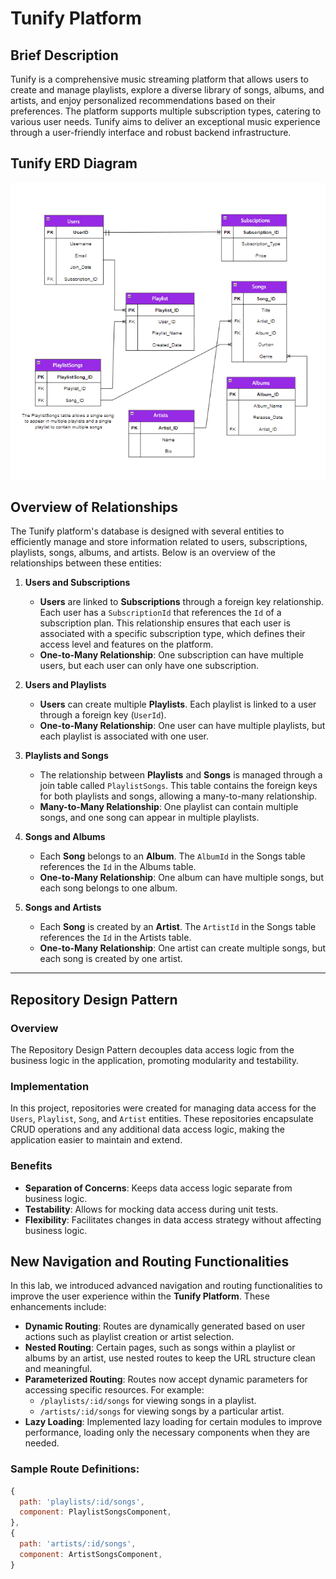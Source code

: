 # Tunify Platform

## Brief Description

Tunify is a comprehensive music streaming platform that allows users to create and manage playlists, explore a diverse library of songs, albums, and artists, and enjoy personalized recommendations based on their preferences. The platform supports multiple subscription types, catering to various user needs. Tunify aims to deliver an exceptional music experience through a user-friendly interface and robust backend infrastructure.

## Tunify ERD Diagram

![Tunify ERD](TunifyPlatform/tunify.png)

## Overview of Relationships

The Tunify platform's database is designed with several entities to efficiently manage and store information related to users, subscriptions, playlists, songs, albums, and artists. Below is an overview of the relationships between these entities:

1. **Users and Subscriptions**
   - **Users** are linked to **Subscriptions** through a foreign key relationship. Each user has a `SubscriptionId` that references the `Id` of a subscription plan. This relationship ensures that each user is associated with a specific subscription type, which defines their access level and features on the platform.
   - **One-to-Many Relationship**: One subscription can have multiple users, but each user can only have one subscription.

2. **Users and Playlists**
   - **Users** can create multiple **Playlists**. Each playlist is linked to a user through a foreign key (`UserId`).
   - **One-to-Many Relationship**: One user can have multiple playlists, but each playlist is associated with one user.

3. **Playlists and Songs**
   - The relationship between **Playlists** and **Songs** is managed through a join table called `PlaylistSongs`. This table contains the foreign keys for both playlists and songs, allowing a many-to-many relationship.
   - **Many-to-Many Relationship**: One playlist can contain multiple songs, and one song can appear in multiple playlists.

4. **Songs and Albums**
   - Each **Song** belongs to an **Album**. The `AlbumId` in the Songs table references the `Id` in the Albums table.
   - **One-to-Many Relationship**: One album can have multiple songs, but each song belongs to one album.

5. **Songs and Artists**
   - Each **Song** is created by an **Artist**. The `ArtistId` in the Songs table references the `Id` in the Artists table.
   - **One-to-Many Relationship**: One artist can create multiple songs, but each song is created by one artist.


---


## Repository Design Pattern

### Overview
The Repository Design Pattern decouples data access logic from the business logic in the application, promoting modularity and testability.

### Implementation
In this project, repositories were created for managing data access for the `Users`, `Playlist`, `Song`, and `Artist` entities. These repositories encapsulate CRUD operations and any additional data access logic, making the application easier to maintain and extend.

### Benefits
- **Separation of Concerns**: Keeps data access logic separate from business logic.
- **Testability**: Allows for mocking data access during unit tests.
- **Flexibility**: Facilitates changes in data access strategy without affecting business logic.

## New Navigation and Routing Functionalities

In this lab, we introduced advanced navigation and routing functionalities to improve the user experience within the **Tunify Platform**. These enhancements include:

- **Dynamic Routing**: Routes are dynamically generated based on user actions such as playlist creation or artist selection.
- **Nested Routing**: Certain pages, such as songs within a playlist or albums by an artist, use nested routes to keep the URL structure clean and meaningful.
- **Parameterized Routing**: Routes now accept dynamic parameters for accessing specific resources. For example:
  - `/playlists/:id/songs` for viewing songs in a playlist.
  - `/artists/:id/songs` for viewing songs by a particular artist.
- **Lazy Loading**: Implemented lazy loading for certain modules to improve performance, loading only the necessary components when they are needed.

### Sample Route Definitions:
```javascript
{
  path: 'playlists/:id/songs',
  component: PlaylistSongsComponent,
},
{
  path: 'artists/:id/songs',
  component: ArtistSongsComponent,
}

